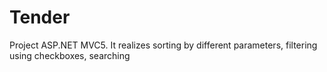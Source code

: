 # Tender
Project ASP.NET MVC5. It realizes sorting by different parameters, filtering using checkboxes, searching
